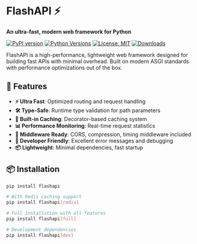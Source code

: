 # FlashAPI ⚡

**An ultra-fast, modern web framework for Python**

[![PyPI version](https://img.shields.io/pypi/v/flashapi.svg)](https://pypi.org/project/flashapi/)
[![Python Versions](https://img.shields.io/pypi/pyversions/flashapi.svg)](https://pypi.org/project/flashapi/)
[![License: MIT](https://img.shields.io/badge/License-MIT-yellow.svg)](https://opensource.org/licenses/MIT)
[![Downloads](https://img.shields.io/pypi/dm/flashapi.svg)](https://pypi.org/project/flashapi/)

FlashAPI is a high-performance, lightweight web framework designed for building fast APIs with minimal overhead. Built on modern ASGI standards with performance optimizations out of the box.

## 🚀 Features

- **⚡ Ultra Fast**: Optimized routing and request handling
- **🛠️ Type-Safe**: Runtime type validation for path parameters
- **💾 Built-in Caching**: Decorator-based caching system
- **📊 Performance Monitoring**: Real-time request statistics
- **🔧 Middleware Ready**: CORS, compression, timing middleware included
- **🎯 Developer Friendly**: Excellent error messages and debugging
- **📦 Lightweight**: Minimal dependencies, fast startup

## 📦 Installation

```bash
pip install flashapi

# With Redis caching support
pip install flashapi[redis]

# Full installation with all features
pip install flashapi[full]

# Development dependencies
pip install flashapi[dev]